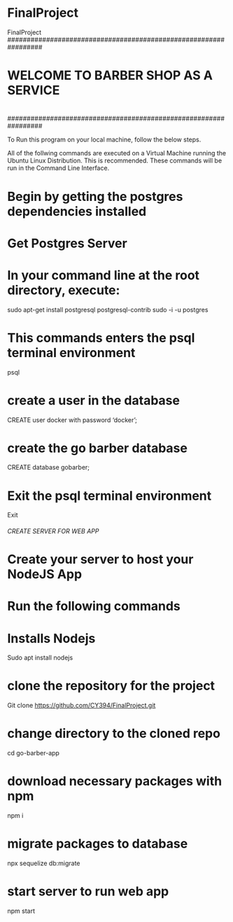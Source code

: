 # FinalProject
FinalProject
#################################################################
#                                                               #
#                                                               #
#             WELCOME TO BARBER SHOP AS A SERVICE               #
#                                                               #
#                                                               #
#################################################################

To Run this program on your local machine, follow the below steps.

All of the follwing commands are executed on a Virtual Machine
running the Ubuntu Linux Distribution. This is recommended. These
commands will be run in the Command Line Interface.

# Begin by getting the postgres dependencies installed
# Get Postgres Server
# In your command line at the root directory, execute:

sudo apt-get install postgresql postgresql-contrib
sudo -i -u postgres

# This commands enters the psql terminal environment
psql

# create a user in the database
CREATE user docker with password ‘docker’;

# create the go barber database
CREATE database gobarber;

# Exit the psql terminal environment
Exit

###### CREATE SERVER FOR WEB APP #######
# Create your server to host your NodeJS App
# Run the following commands

# Installs Nodejs
Sudo apt install nodejs

# clone the repository for the project
Git clone https://github.com/CY394/FinalProject.git

# change directory to the cloned repo
cd go-barber-app

# download necessary packages with npm
npm i

# migrate packages to database
npx sequelize db:migrate

# start server to run web app
npm start